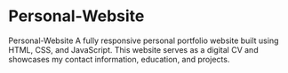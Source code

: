 # Personal-Website
Personal-Website A fully responsive personal portfolio website built using HTML, CSS, and JavaScript. This website serves as a digital CV and showcases my contact information, education, and projects. 
